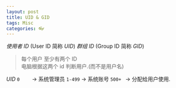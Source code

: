 ```yaml
---
layout: post
title: UID & GID
tags: Misc
categories: 👓
---
```


*使用者 ID* (User  ID 简称 *UID*)
*群组   ID* (Group ID 简称 *GID*) 

> 每个用户 至少有两个 ID     
> 电脑根据这两个 id 判断用户.(而不是用户名)


*UID* 
`0    `  → 系统管理员
`1-499`  → 系统账号
`500+ `  → 分配给用户使用.

